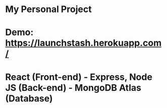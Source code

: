# My Personal Project

# Demo: https://launchstash.herokuapp.com/

# React (Front-end) - Express, Node JS (Back-end) - MongoDB Atlas (Database)

